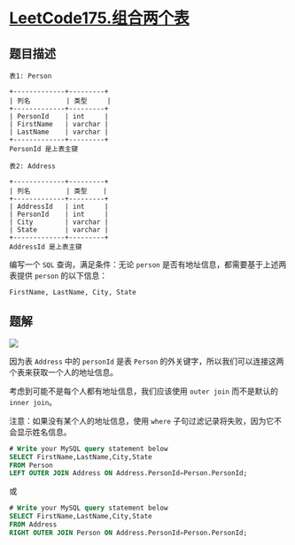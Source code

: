 # [LeetCode175.组合两个表](https://leetcode-cn.com/problems/combine-two-tables/)
## 题目描述
```
表1: Person

+-------------+---------+
| 列名         | 类型     |
+-------------+---------+
| PersonId    | int     |
| FirstName   | varchar |
| LastName    | varchar |
+-------------+---------+
PersonId 是上表主键
```
```
表2: Address

+-------------+---------+
| 列名         | 类型    |
+-------------+---------+
| AddressId   | int     |
| PersonId    | int     |
| City        | varchar |
| State       | varchar |
+-------------+---------+
AddressId 是上表主键
```

编写一个 `SQL` 查询，满足条件：无论 `person` 是否有地址信息，都需要基于上述两表提供 `person` 的以下信息：

`FirstName, LastName, City, State`

## 题解
![](https://picgp.oss-cn-beijing.aliyuncs.com/img/20201107145324.png)

因为表 `Address` 中的 `personId` 是表 `Person` 的外关键字，所以我们可以连接这两个表来获取一个人的地址信息。

考虑到可能不是每个人都有地址信息，我们应该使用 `outer join` 而不是默认的 `inner join`。

注意：如果没有某个人的地址信息，使用 `where` 子句过滤记录将失败，因为它不会显示姓名信息。

```SQL
# Write your MySQL query statement below
SELECT FirstName,LastName,City,State
FROM Person
LEFT OUTER JOIN Address ON Address.PersonId=Person.PersonId;
```
或
```SQL
# Write your MySQL query statement below
SELECT FirstName,LastName,City,State
FROM Address
RIGHT OUTER JOIN Person ON Address.PersonId=Person.PersonId;
```


